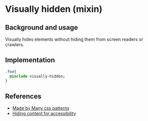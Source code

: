 # Visually hidden (mixin)

## Background and usage

Visually hides elements without hiding them from screen readers or crawlers.

## Implementation

```sass
.foo{
  @include visually-hidden;
}
```

## References

- [Made by Many css patterns](https://github.com/madebymany/css-patterns/blob/master/stylesheets/patterns/_visually_hidden.scss)
- [Hiding content for accessibility](https://snook.ca/archives/html_and_css/hiding-content-for-accessibility)

